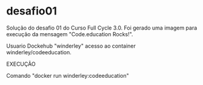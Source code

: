# desafio01
Solução do desafio 01 do Curso Full Cycle 3.0.
Foi gerado uma imagem para execução da mensagem "Code.education Rocks!".

Usuario Dockehub "winderley" acesso ao container winderley/codeeducation.

EXECUÇÃO

Comando "docker run winderley:codeeducation"
